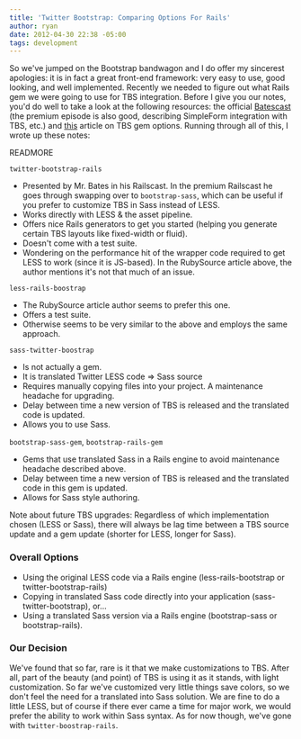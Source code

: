 ```yaml
---
title: 'Twitter Bootstrap: Comparing Options For Rails'
author: ryan
date: 2012-04-30 22:38 -05:00
tags: development
---
```


So we've jumped on the Bootstrap bandwagon and I do offer my sincerest apologies: it is in fact a great front-end framework: very easy to use, good looking, and well implemented. Recently we needed to figure out what Rails gem we were going to use for TBS integration. Before I give you our notes, you'd do well to take a look at the following resources: the official [Batescast](http://railscasts.com/episodes/328-twitter-bootstrap-basics) (the premium episode is also good, describing SimpleForm integration with TBS, etc.) and [this](http://rubysource.com/twitter-bootstrap-less-and-sass-understanding-your-options-for-rails-3-1/) article on TBS gem options. Running through all of this, I wrote up these notes:

READMORE

`twitter-bootstrap-rails`

- Presented by Mr. Bates in his Railscast. In the premium Railscast he goes through swapping over to `bootstrap-sass`, which can be useful if you prefer to customize TBS in Sass instead of LESS.
- Works directly with LESS & the asset pipeline.
- Offers nice Rails generators to get you started (helping you generate certain TBS layouts like fixed-width or fluid).
- Doesn't come with a test suite.
- Wondering on the performance hit of the wrapper code required to get LESS to work (since it is JS-based). In the RubySource article above, the author mentions it's not that much of an issue.

`less-rails-boostrap`

- The RubySource article author seems to prefer this one.
- Offers a test suite.
- Otherwise seems to be very similar to the above and employs the same approach.

`sass-twitter-boostrap`

- Is not actually a gem.
- It is translated Twitter LESS code => Sass source
- Requires manually copying files into your project. A maintenance headache for upgrading.
- Delay between time a new version of TBS is released and the translated code is updated.
- Allows you to use Sass.

`bootstrap-sass-gem`, `bootstrap-rails-gem`

- Gems that use translated Sass in a Rails engine to avoid maintenance headache described above.
- Delay between time a new version of TBS is released and the translated code in this gem is updated.
- Allows for Sass style authoring.

Note about future TBS upgrades: Regardless of which implementation chosen (LESS or Sass), there will always be lag time between a TBS source update and a gem update (shorter for LESS, longer for Sass).

### Overall Options

- Using the original LESS code via a Rails engine (less-rails-bootstrap or twitter-bootstrap-rails)
- Copying in translated Sass code directly into your application (sass-twitter-bootstrap), or...
- Using a translated Sass version via a Rails engine (bootstrap-sass or bootstrap-rails).

### Our Decision

We've found that so far, rare is it that we make customizations to TBS. After all, part of the beauty (and point) of TBS is using it as it stands, with light customization. So far we've customized very little things save colors, so we don't feel the need for a translated into Sass solution. We are fine to do a little LESS, but of course if there ever came a time for major work, we would prefer the ability to work within Sass syntax. As for now though, we've gone with `twitter-boostrap-rails`.
